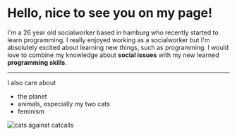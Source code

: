 # Hello, nice to see you on my page!

I'm a 26 year old socialworker based in hamburg who recently started to learn programming.
I really enjoyed working as a socialworker but I'm absolutely excited about learning new things, such as programming.
I would love to combine my knowledge about **social issues** with my new learned **programming skills**.

---
I also care about 
- the planet
- animals, especially my two cats
- feminism

![cats against catcalls ](https://ih1.redbubble.net/image.245909819.7304/st,small,507x507-pad,600x600,f8f8f8.u1.jpg)


